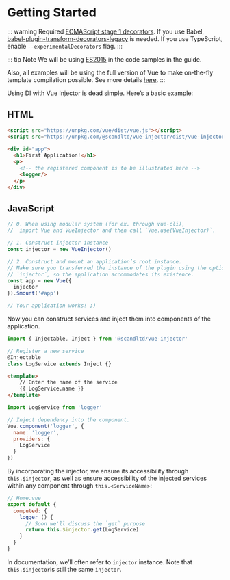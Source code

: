 # Getting Started

::: warning Required
[ECMAScript stage 1 decorators](https://github.com/wycats/javascript-decorators/blob/master/README.md).
If you use Babel, [babel-plugin-transform-decorators-legacy](https://github.com/loganfsmyth/babel-plugin-transform-decorators-legacy) is needed.
If you use TypeScript, enable `--experimentalDecorators` flag.
:::

::: tip Note
We will be using [ES2015](https://github.com/lukehoban/es6features) in the code samples in the guide.

Also, all examples will be using the full version of Vue to make on-the-fly template compilation possible. See more details [here](https://vuejs.org/v2/guide/installation.html#Runtime-Compiler-vs-Runtime-only).
:::

Using DI with Vue Injector is dead simple. Here’s a basic example:

## HTML

``` html
<script src="https://unpkg.com/vue/dist/vue.js"></script>
<script src="https://unpkg.com/@scandltd/vue-injector/dist/vue-injector.js"></script>

<div id="app">
  <h1>First Application!</h1>
  <p>
    <!-- the registered component is to be illustrated here -->
    <logger/>
  </p>
</div>
```

## JavaScript

``` js
// 0. When using modular system (for ex. through vue-cli),
//  import Vue and VueInjector and then call `Vue.use(VueInjector)`.

// 1. Construct injector instance
const injector = new VueInjector()

// 2. Construct and mount an application’s root instance.
// Make sure you transferred the instance of the plugin using the option
// `injector`, so the application accommodates its existence.
const app = new Vue({
  injector
}).$mount('#app')

// Your application works! ;)
```

Now you can construct services and inject them into components of the application.

``` js
import { Injectable, Inject } from '@scandltd/vue-injector'

// Register a new service
@Injectable
class LogService extends Inject {}
```

``` html
<template>
    // Enter the name of the service
    {{ LogService.name }}
</template>
```

``` js
import LogService from 'logger'

// Inject dependency into the component.
Vue.component('logger', {
  name: 'logger',
  providers: {
    LogService
  }
})
```

By incorporating the injector, we ensure its accessibility through `this.$injector`, as well as ensure accessibility of the injected services within any component through `this.<ServiceName>`:

```js
// Home.vue
export default {
  computed: {
    logger () {
      // Soon we'll discuss the `get` purpose
      return this.$injector.get(LogService)
    }
  }
}
```

In documentation, we’ll often refer to `injector` instance. Note that `this.$injector`is still the same `injector`.
